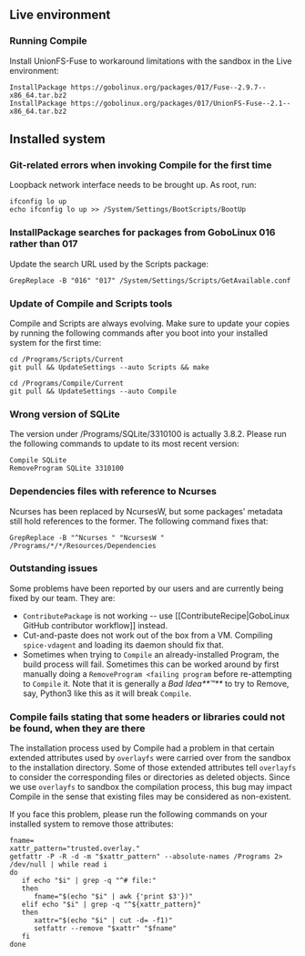 ## Live environment

### Running Compile

Install UnionFS-Fuse to workaround limitations with the sandbox in the Live environment:
```
InstallPackage https://gobolinux.org/packages/017/Fuse--2.9.7--x86_64.tar.bz2
InstallPackage https://gobolinux.org/packages/017/UnionFS-Fuse--2.1--x86_64.tar.bz2
```

## Installed system 

### Git-related errors when invoking Compile for the first time

Loopback network interface needs to be brought up. As root, run:

```
ifconfig lo up
echo ifconfig lo up >> /System/Settings/BootScripts/BootUp
```

### InstallPackage searches for packages from GoboLinux 016 rather than 017

Update the search URL used by the Scripts package:

```
GrepReplace -B "016" "017" /System/Settings/Scripts/GetAvailable.conf
```

### Update of Compile and Scripts tools

Compile and Scripts are always evolving. Make sure to update your copies by
running the following commands after you boot into your installed system for
the first time:

```
cd /Programs/Scripts/Current
git pull && UpdateSettings --auto Scripts && make

cd /Programs/Compile/Current
git pull && UpdateSettings --auto Compile
```

### Wrong version of SQLite

The version under /Programs/SQLite/3310100 is actually 3.8.2. Please run the
following commands to update to its most recent version:

```
Compile SQLite
RemoveProgram SQLite 3310100
```

### Dependencies files with reference to Ncurses

Ncurses has been replaced by NcursesW, but some packages' metadata still hold
references to the former. The following command fixes that:

```
GrepReplace -B "^Ncurses " "NcursesW " /Programs/*/*/Resources/Dependencies
```

### Outstanding issues

Some problems have been reported by our users and are currently being fixed by our team. They are:

- `ContributePackage` is not working -- use [[ContributeRecipe|GoboLinux GitHub contributor workflow]] instead.
- Cut-and-paste does not work out of the box from a VM. Compiling `spice-vdagent` and loading its daemon should fix that.
- Sometimes when trying to `Compile` an already-installed Program, the build process will fail.  Sometimes this can be worked around by first manually doing a `RemoveProgram <failing program` before re-attempting to `Compile` it. Note that it is generally a _Bad Idea**™**_ to try to Remove, say, Python3 like this as it will break `Compile`.

### Compile fails stating that some headers or libraries could not be found, when they are there

The installation process used by Compile had a problem in that certain extended attributes used by `overlayfs` were
carried over from the sandbox to the installation directory. Some of those extended attributes tell `overlayfs` to
consider the corresponding files or directories as deleted objects. Since we use `overlayfs` to sandbox the compilation
process, this bug may impact Compile in the sense that existing files may be considered as non-existent.

If you face this problem, please run the following commands on your installed system to remove those attributes:

```
fname=
xattr_pattern="trusted.overlay."
getfattr -P -R -d -m "$xattr_pattern" --absolute-names /Programs 2> /dev/null | while read i
do
   if echo "$i" | grep -q "^# file:"
   then
      fname="$(echo "$i" | awk {'print $3'})"
   elif echo "$i" | grep -q "^${xattr_pattern}"
   then
      xattr="$(echo "$i" | cut -d= -f1)"
      setfattr --remove "$xattr" "$fname"
   fi
done
```
